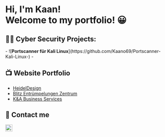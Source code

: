 <h1>Hi, I'm Kaan! <br/>Welcome to my portfolio! 😀</br></h1>

<h2>👨‍💻 Cyber Security Projects:</h2>
  - ![<b>Portscanner für Kali Linux</b>](https://github.com/Kaano69/Portscanner-Kali-Linux-)
- <b></b>

<h2>📺 Website Portfolio </h2>

- [HeidelDesign](https://heideldesign.de/)
- [Blitz Entrümpelungen Zentrum](https://blitz-entruempelungen.de/)
- [K&A Business Services](https://ka-services.de/)

<h2> 💬 Contact me </h2>

[<img align="left" alt="Kaano69 | LinkedIn" width="22px" src="https://cdn.jsdelivr.net/npm/simple-icons@v3/icons/linkedin.svg" />][linkedin]


[linkedin]: https://www.linkedin.com/in/kaan-kilic-330b5b258/
